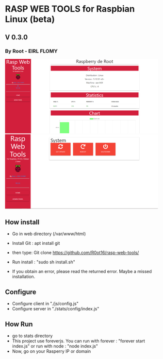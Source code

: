 # RASP WEB TOOLS for Raspbian Linux (beta)
## V 0.3.0
### By Root - EIRL FLOMY
<img src="./screen.png">
<img src="screen2.png">

## How install

- Go in web directory (/var/www/html)

- Install Git : apt install git
- then type: Git clone https://github.com/R0ot16/rasp-web-tools/
- Run install : "sudo sh install.sh"

* If you obtain an error, please read the returned error. Maybe a missed installation.

## Configure 
- Configure client in "./js/config.js"
- Configure server in "./stats/config/index.js"

## How Run
- go to stats directory
- This project use foreverjs. You can run with forever : "forever start index.js" or run with node : "node index.js"
- Now, go on your Rasperry IP or domain